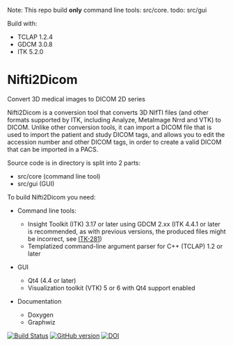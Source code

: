 Note: This repo build **only** command line tools: src/core. todo: src/gui

Build with:  
- TCLAP 1.2.4  
- GDCM 3.0.8  
- ITK 5.2.0  


Nifti2Dicom
===========

Convert 3D medical images to DICOM 2D series

Nifti2Dicom is a conversion tool that converts 3D NIfTI files (and other
formats supported by ITK, including Analyze, MetaImage Nrrd and VTK)
to DICOM.
Unlike other conversion tools, it can import a DICOM file that is used
to import the patient and study DICOM tags, and allows you to edit the
accession number and other DICOM tags, in order to create a valid DICOM
that can be imported in a PACS.


Source code is in directory is split into 2 parts:
 - src/core (command line tool)
 - src/gui (GUI)


To build Nifti2Dicom you need:

 * Command line tools:
   - Insight Toolkit (ITK) 3.17 or later using GDCM 2.xx
     (ITK 4.4.1 or later is recommended, as with previous versions, the
     produced files might be incorrect, see
     [ITK-281](https://itk.icts.uiowa.edu/jira/browse/ITK-281))
   - Templatized command-line argument parser for C++ (TCLAP) 1.2 or later

 * GUI
   - Qt4 (4.4 or later)
   - Visualization toolkit (VTK) 5 or 6 with Qt4 support enabled

 * Documentation
   - Doxygen
   - Graphwiz


[![Build Status](https://travis-ci.org/biolab-unige/nifti2dicom.png?branch=master)](https://travis-ci.org/biolab-unige/nifti2dicom)
[![GitHub version](https://badge.fury.io/gh/biolab-unige%2Fnifti2dicom.png)](http://badge.fury.io/gh/biolab-unige%2Fnifti2dicom)
[![DOI](https://zenodo.org/badge/4387/biolab-unige/nifti2dicom.svg)](https://zenodo.org/badge/latestdoi/4387/biolab-unige/nifti2dicom)


